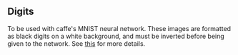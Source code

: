 ## Digits

To be used with caffe's MNIST neural network.  These images are formatted as black digits on a white background, and must be inverted before being given to the network.  See [this](https://stats.stackexchange.com/questions/220164/impact-of-inverting-grayscale-values-on-mnist-dataset) for more details.

